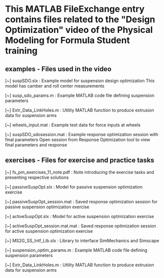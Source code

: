 # This MATLAB FileExchange entry contains files related to the "Design Optimization" video of the Physical Modeling for Formula Student training

## examples - Files used in the video

[~] suspSDO.slx : Example model for suspension design optimization
                  This model has camber and roll center measurements

[~] susp_sdo_params.m : Example MATLAB code file defining suspension parameters

[~] Extr_Data_LinkHoles.m : Utility MATLAB function to produce extrusion data for suspension arms

[~] wheels_input.mat : Example test data for force inputs at wheels

[~] suspSDO_sdosession.mat : Example response optimization session with final parameters
                             Open session from Response Optimization tool to view final parameters and response

## exercises - Files for exercise and practice tasks

[~] fs_pm_exercises_11_note.pdf : Note introducing the exercise tasks and presenting respective solutions

[~] passiveSuspOpt.slx : Model for passive suspension optimization exercise

[~] passiveSuspOpt_session.mat : Saved response optimization session for passive suspension optimization exercise

[~] activeSuspOpt.slx : Model for active suspension optimization exercise

[~] activeSuspOpt_session.mat.mat : Saved response optimization session for active suspension optimization exercise

[~] MS2G_SS_Intf_Lib.slx : Library to interface SimMechanics and Simscape

[~] suspension_optim_params.m : Example MATLAB code file defining suspension parameters

[~] Extr_Data_LinkHoles.m : Utility MATLAB function to produce extrusion data for suspension arms
